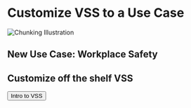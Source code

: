 # Customize VSS to a Use Case

![Chunking Illustration](chunk_duration.png)

## New Use Case: Workplace Safety

## Customize off the shelf VSS

<button onclick="openOrCreateFileInJupyterLab('labs/Custom_VSS.ipynb');"><i class="fas fa-book-open"></i> Intro to VSS</button>